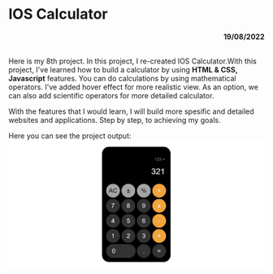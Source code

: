# IOS Calculator

<div align="right"><b>19/08/2022</b></div><br>

Here is my 8th project. In this project, I re-created IOS Calculator.With this project, I've learned how to build a calculator by using **HTML & CSS, Javascript** features. You can do calculations by using mathematical operators. I've added hover effect for more realistic view. As an option, we can also add scientific operators for more detailed calculator.

With the features that I would learn, I will build more spesific and detailed websites and applications. Step by step, to achieving my goals.


Here you can see the project output:
![IOSCalculator](./img/IOSCalculator.JPG)